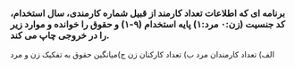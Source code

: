 ### برنامه ای که اطلاعات تعداد کارمند از قبیل شماره کارمندی، سال استخدام، کد جنسیت (زن:۰ مرد:۱) پایه استخدام (۹-۱) و حقوق را خوانده و موارد زیر را در خروجی چاپ می کند.

الف) تعداد کارمندان مرد
    ب) تعداد کارکنان زن ج)میانگین حقوق به تفکیک زن و مرد